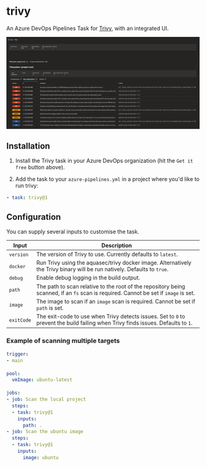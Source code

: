 # trivy

An Azure DevOps Pipelines Task for [Trivy](https://github.com/aquasecurity/trivy), with an integrated UI.

![Screenshot showing the trivy extension in the Azure Devops UI](screenshot.png)

## Installation

1. Install the Trivy task in your Azure DevOps organization (hit the `Get it free` button above).

2. Add the task to your `azure-pipelines.yml` in a project where you'd like to run trivy:

```yaml
- task: trivy@1
```

## Configuration

You can supply several inputs to customise the task.

| Input      | Description                                                                                                                          |
|------------|--------------------------------------------------------------------------------------------------------------------------------------|
| `version`  | The version of Trivy to use. Currently defaults to `latest`.                                                                         |
| `docker`   | Run Trivy using the aquasec/trivy docker image. Alternatively the Trivy binary will be run natively. Defaults to `true`.             |
| `debug`    | Enable debug logging in the build output.                                                                                            |
| `path`     | The path to scan relative to the root of the repository being scanned, if an `fs` scan is required. Cannot be set if `image` is set. |
| `image`    | The image to scan if an `image` scan is required. Cannot be set if `path` is set.                                                    |
| `exitCode` | The exit-code to use when Trivy detects issues. Set to `0` to prevent the build failing when Trivy finds issues. Defaults to `1`.    |

### Example of scanning multiple targets

```yaml
trigger:
- main

pool:
  vmImage: ubuntu-latest

jobs:
- job: Scan the local project
  steps:
  - task: trivy@1
    inputs:
      path: .
- job: Scan the ubuntu image
  steps:
  - task: trivy@1
    inputs:
      image: ubuntu
```
